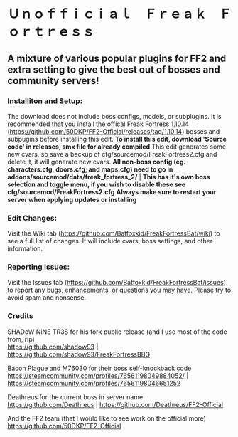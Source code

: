 # Ｕｎｏｆｆｉｃｉａｌ　Ｆｒｅａｋ　Ｆｏｒｔｒｅｓｓ
## A mixture of various popular plugins for FF2 and extra setting to give the best out of bosses and community servers!

### Installiton and Setup:
The download does not include boss configs, models, or subplugins. It is recommended that you install the offical Freak Fortress 1.10.14 (https://github.com/50DKP/FF2-Official/releases/tag/1.10.14) bosses and subpugins before installing this edit. **To install this edit, download 'Source code' in releases, smx file for already compiled** This edit generates some new cvars, so save a backup of cfg/sourcemod/FreakFortress2.cfg and delete it, it will generate new cvars. **All non-boss config (eg. characters.cfg, doors.cfg, and maps.cfg) need to go in addons/sourcemod/data/freak_fortress_2/** | **This has it's own boss selection and toggle menu, if you wish to disable these see cfg/sourcemod/FreakFortress2.cfg** **Always make sure to restart your server when applying updates or installing**

### Edit Changes:
Visit the Wiki tab (https://github.com/Batfoxkid/FreakFortressBat/wiki) to see a full list of changes. It will include cvars, boss settings, and other information.

### Reporting Issues:
Visit the Issues tab (https://github.com/Batfoxkid/FreakFortressBat/issues) to report any bugs, enhancements, or questions you may have. Please try to avoid spam and nonsense.

### Credits
SHADoW NiNE TR3S for his fork public release (and I use most of the code from, rip)                                                
https://github.com/shadow93 | https://github.com/shadow93/FreakFortressBBG

Bacon Plague and M76030 for their boss self-knockback code                                                    
https://steamcommunity.com/profiles/76561198049884052/ | https://steamcommunity.com/profiles/76561198046651252

Deathreus for the current boss in server name                                                                 
https://github.com/Deathreus | https://github.com/Deathreus/FF2-Official

And the FF2 team (that I would like to see work on the official more)                                          
https://github.com/50DKP/FF2-Official

